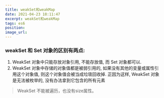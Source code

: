 ```yaml
---
title: weakSet和weakMap
date: 2021-04-23 18:11:47
excerpt: weakSet和weakMap
tags: es6
position:
image_url:
---
```

### weakSet 和 Set 对象的区别有两点:
1. WeakSet 对象中只能存放对象引用, 不能存放值, 而 Set 对象都可以.
2. WeakSet 对象中存储的对象值都是被弱引用的, 如果没有其他的变量或属性引用这个对象值, 则这个对象值会被当成垃圾回收掉. 正因为这样, WeakSet 对象是无法被枚举的, 没有办法拿到它包含的所有元素


>WeakSet 不能被遍历，也没有size属性。

